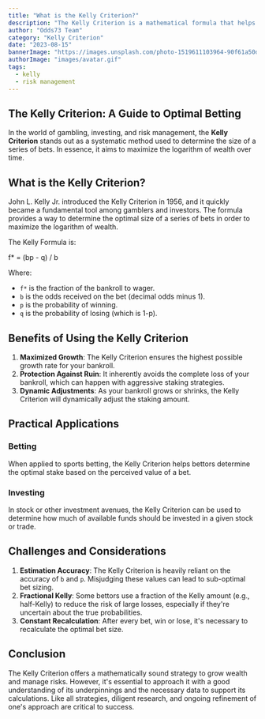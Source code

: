 ```yaml
---
title: "What is the Kelly Criterion?"
description: "The Kelly Criterion is a mathematical formula that helps bettors determine the optimal amount to stake on a bet."
author: "Odds73 Team"
category: "Kelly Criterion"
date: "2023-08-15"
bannerImage: "https://images.unsplash.com/photo-1519611103964-90f61a50d3e6?ixlib=rb-4.0.3&ixid=MnwxMjA3fDB8MHxwaG90by1wYWdlfHx8fGVufDB8fHx8&auto=format&fit=crop&w=1168&q=80"
authorImage: "images/avatar.gif"
tags:
  - kelly
  - risk management
---
```


## The Kelly Criterion: A Guide to Optimal Betting

In the world of gambling, investing, and risk management, the **Kelly Criterion** stands out as a systematic method used to determine the size of a series of bets. In essence, it aims to maximize the logarithm of wealth over time.

## What is the Kelly Criterion?

John L. Kelly Jr. introduced the Kelly Criterion in 1956, and it quickly became a fundamental tool among gamblers and investors. The formula provides a way to determine the optimal size of a series of bets in order to maximize the logarithm of wealth.

The Kelly Formula is:

f\* = (bp - q) / b

Where:

- `f*` is the fraction of the bankroll to wager.
- `b` is the odds received on the bet (decimal odds minus 1).
- `p` is the probability of winning.
- `q` is the probability of losing (which is 1-p).

## Benefits of Using the Kelly Criterion

1. **Maximized Growth**: The Kelly Criterion ensures the highest possible growth rate for your bankroll.
2. **Protection Against Ruin**: It inherently avoids the complete loss of your bankroll, which can happen with aggressive staking strategies.
3. **Dynamic Adjustments**: As your bankroll grows or shrinks, the Kelly Criterion will dynamically adjust the staking amount.

## Practical Applications

### Betting

When applied to sports betting, the Kelly Criterion helps bettors determine the optimal stake based on the perceived value of a bet.

### Investing

In stock or other investment avenues, the Kelly Criterion can be used to determine how much of available funds should be invested in a given stock or trade.

## Challenges and Considerations

1. **Estimation Accuracy**: The Kelly Criterion is heavily reliant on the accuracy of `b` and `p`. Misjudging these values can lead to sub-optimal bet sizing.
2. **Fractional Kelly**: Some bettors use a fraction of the Kelly amount (e.g., half-Kelly) to reduce the risk of large losses, especially if they're uncertain about the true probabilities.
3. **Constant Recalculation**: After every bet, win or lose, it's necessary to recalculate the optimal bet size.

## Conclusion

The Kelly Criterion offers a mathematically sound strategy to grow wealth and manage risks. However, it's essential to approach it with a good understanding of its underpinnings and the necessary data to support its calculations. Like all strategies, diligent research, and ongoing refinement of one's approach are critical to success.
